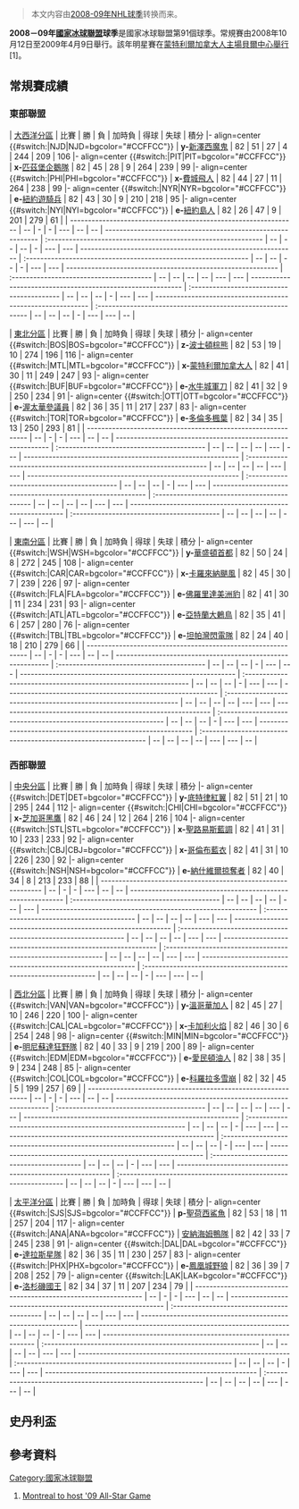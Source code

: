 > 本文内容由[2008-09年NHL球季](https://zh.wikipedia.org/wiki/2008-09年NHL球季)转换而来。


**2008－09年[國家冰球聯盟](../Page/國家冰球聯盟.md "wikilink")球季**是國家冰球聯盟第91個球季。常規賽由2008年10月12日至2009年4月9日舉行。該年明星賽在[蒙特利爾加拿大人主場](https://zh.wikipedia.org/wiki/蒙特利爾加拿大人 "wikilink")[貝爾中心舉行](https://zh.wikipedia.org/wiki/貝爾中心 "wikilink")\[1\]。

## 常規賽成績

### 東部聯盟

| [大西洋分區](https://zh.wikipedia.org/wiki/大西洋分區_\(NHL\) "wikilink") | 比賽 | 勝 | 負 | 加時負 | 得球 | 失球 | 積分 |- align=center {{\#switch:|NJD|NJD=bgcolor="\#CCFFCC"}} | **y-**[新澤西魔鬼](https://zh.wikipedia.org/wiki/新澤西魔鬼 "wikilink") | 82 | 51 | 27 | 4 | 244 | 209 | 106 |- align=center {{\#switch:|PIT|PIT=bgcolor="\#CCFFCC"}} | **x-**[匹茲堡企鵝隊](https://zh.wikipedia.org/wiki/匹茲堡企鵝隊 "wikilink") | 82 | 45 | 28 | 9 | 264 | 239 | 99 |- align=center {{\#switch:|PHI|PHI=bgcolor="\#CCFFCC"}} | **x-**[費城飛人](../Page/費城飛人.md "wikilink") | 82 | 44 | 27 | 11 | 264 | 238 | 99 |- align=center {{\#switch:|NYR|NYR=bgcolor="\#CCFFCC"}} | **e-**[紐約遊騎兵](../Page/紐約遊騎兵.md "wikilink") | 82 | 43 | 30 | 9 | 210 | 218 | 95 |- align=center {{\#switch:|NYI|NYI=bgcolor="\#CCFFCC"}} | **e-**[紐約島人](https://zh.wikipedia.org/wiki/紐約島人 "wikilink") | 82 | 26 | 47 | 9 | 201 | 279 | 61 |
| --------------------------------------------------------------- | -- | - | - | --- | -- | -- | ----------------------------------------------------------- | :------------------------------------------------------------ | -- | -- | -- | - | --- | --- | ------------------------------------------------------------ | :-------------------------------------------------------------- | -- | -- | -- | - | --- | --- | ----------------------------------------------------------- | :--------------------------------------- | -- | -- | -- | -- | --- | --- | ----------------------------------------------------------- | :----------------------------------------- | -- | -- | -- | - | --- | --- | ----------------------------------------------------------- | :---------------------------------------------------------- | -- | -- | -- | - | --- | --- | -- |

| [東北分區](https://zh.wikipedia.org/wiki/東北分區_\(NHL\) "wikilink") | 比賽 | 勝 | 負 | 加時負 | 得球 | 失球 | 積分 |- align=center {{\#switch:|BOS|BOS=bgcolor="\#CCFFCC"}} | **z-**[波士頓棕熊](../Page/波士頓棕熊.md "wikilink") | 82 | 53 | 19 | 10 | 274 | 196 | 116 |- align=center {{\#switch:|MTL|MTL=bgcolor="\#CCFFCC"}} | **x-**[蒙特利爾加拿大人](https://zh.wikipedia.org/wiki/蒙特利爾加拿大人 "wikilink") | 82 | 41 | 30 | 11 | 249 | 247 | 93 |- align=center {{\#switch:|BUF|BUF=bgcolor="\#CCFFCC"}} | **e-**[水牛城軍刀](../Page/水牛城軍刀.md "wikilink") | 82 | 41 | 32 | 9 | 250 | 234 | 91 |- align=center {{\#switch:|OTT|OTT=bgcolor="\#CCFFCC"}} | **e-**[渥太華參議員](../Page/渥太華參議員.md "wikilink") | 82 | 36 | 35 | 11 | 217 | 237 | 83 |- align=center {{\#switch:|TOR|TOR=bgcolor="\#CCFFCC"}} | **e-**[多倫多楓葉](../Page/多倫多楓葉.md "wikilink") | 82 | 34 | 35 | 13 | 250 | 293 | 81 |
| ------------------------------------------------------------- | -- | - | - | --- | -- | -- | ----------------------------------------------------------- | :----------------------------------------- | -- | -- | -- | -- | --- | --- | ------------------------------------------------------------ | :------------------------------------------------------------------ | -- | -- | -- | -- | --- | --- | ----------------------------------------------------------- | :----------------------------------------- | -- | -- | -- | - | --- | --- | ----------------------------------------------------------- | :------------------------------------------- | -- | -- | -- | -- | --- | --- | ----------------------------------------------------------- | :----------------------------------------- | -- | -- | -- | -- | --- | --- | -- |

| [東南分區](https://zh.wikipedia.org/wiki/東南分區_\(NHL\) "wikilink") | 比賽 | 勝 | 負 | 加時負 | 得球 | 失球 | 積分 |- align=center {{\#switch:|WSH|WSH=bgcolor="\#CCFFCC"}} | **y-**[華盛頓首都](../Page/華盛頓首都.md "wikilink") | 82 | 50 | 24 | 8 | 272 | 245 | 108 |- align=center {{\#switch:|CAR|CAR=bgcolor="\#CCFFCC"}} | **x-**[卡羅來納颶風](https://zh.wikipedia.org/wiki/卡羅來納颶風 "wikilink") | 82 | 45 | 30 | 7 | 239 | 226 | 97 |- align=center {{\#switch:|FLA|FLA=bgcolor="\#CCFFCC"}} | **e-**[佛羅里達美洲豹](https://zh.wikipedia.org/wiki/佛羅里達美洲豹 "wikilink") | 82 | 41 | 30 | 11 | 234 | 231 | 93 |- align=center {{\#switch:|ATL|ATL=bgcolor="\#CCFFCC"}} | **e-**[亞特蘭大鶇鳥](https://zh.wikipedia.org/wiki/亞特蘭大鶇鳥 "wikilink") | 82 | 35 | 41 | 6 | 257 | 280 | 76 |- align=center {{\#switch:|TBL|TBL=bgcolor="\#CCFFCC"}} | **e-**[坦帕灣閃電隊](https://zh.wikipedia.org/wiki/坦帕灣閃電隊 "wikilink") | 82 | 24 | 40 | 18 | 210 | 279 | 66 |
| ------------------------------------------------------------- | -- | - | - | --- | -- | -- | ----------------------------------------------------------- | :----------------------------------------- | -- | -- | -- | - | --- | --- | ------------------------------------------------------------ | :-------------------------------------------------------------- | -- | -- | -- | - | --- | --- | ----------------------------------------------------------- | :---------------------------------------------------------------- | -- | -- | -- | -- | --- | --- | ----------------------------------------------------------- | :-------------------------------------------------------------- | -- | -- | -- | - | --- | --- | ----------------------------------------------------------- | :-------------------------------------------------------------- | -- | -- | -- | -- | --- | --- | -- |

### 西部聯盟

| [中央分區](https://zh.wikipedia.org/wiki/中央分區_\(NHL\) "wikilink") | 比賽 | 勝 | 負 | 加時負 | 得球 | 失球 | 積分 |- align=center {{\#switch:|DET|DET=bgcolor="\#CCFFCC"}} | **y-**[底特律紅翼](../Page/底特律紅翼.md "wikilink") | 82 | 51 | 21 | 10 | 295 | 244 | 112 |- align=center {{\#switch:|CHI|CHI=bgcolor="\#CCFFCC"}} | **x-**[芝加哥黑鷹](../Page/芝加哥黑鷹.md "wikilink") | 82 | 46 | 24 | 12 | 264 | 216 | 104 |- align=center {{\#switch:|STL|STL=bgcolor="\#CCFFCC"}} | **x-**[聖路易斯藍調](https://zh.wikipedia.org/wiki/聖路易斯藍調 "wikilink") | 82 | 41 | 31 | 10 | 233 | 233 | 92 |- align=center {{\#switch:|CBJ|CBJ=bgcolor="\#CCFFCC"}} | **x-**[哥倫布藍衣](https://zh.wikipedia.org/wiki/哥倫布藍衣 "wikilink") | 82 | 41 | 31 | 10 | 226 | 230 | 92 |- align=center {{\#switch:|NSH|NSH=bgcolor="\#CCFFCC"}} | **e-**[納什維爾掠奪者](https://zh.wikipedia.org/wiki/納什維爾掠奪者 "wikilink") | 82 | 40 | 34 | 8 | 213 | 233 | 88 |
| ------------------------------------------------------------- | -- | - | - | --- | -- | -- | ----------------------------------------------------------- | :----------------------------------------- | -- | -- | -- | -- | --- | --- | ------------------------------------------------------------ | :----------------------------------------- | -- | -- | -- | -- | --- | --- | ------------------------------------------------------------ | :-------------------------------------------------------------- | -- | -- | -- | -- | --- | --- | ----------------------------------------------------------- | :------------------------------------------------------------ | -- | -- | -- | -- | --- | --- | ----------------------------------------------------------- | :---------------------------------------------------------------- | -- | -- | -- | - | --- | --- | -- |

| [西北分區](https://zh.wikipedia.org/wiki/西北分區_\(NHL\) "wikilink") | 比賽 | 勝 | 負 | 加時負 | 得球 | 失球 | 積分 |- align=center {{\#switch:|VAN|VAN=bgcolor="\#CCFFCC"}} | **y-**[溫哥華加人](../Page/溫哥華加人.md "wikilink") | 82 | 45 | 27 | 10 | 246 | 220 | 100 |- align=center {{\#switch:|CAL|CAL=bgcolor="\#CCFFCC"}} | **x-**[卡加利火焰](https://zh.wikipedia.org/wiki/卡加利火焰 "wikilink") | 82 | 46 | 30 | 6 | 254 | 248 | 98 |- align=center {{\#switch:|MIN|MIN=bgcolor="\#CCFFCC"}} | **e-**[明尼蘇達狂野隊](https://zh.wikipedia.org/wiki/明尼蘇達狂野隊 "wikilink") | 82 | 40 | 33 | 9 | 219 | 200 | 89 |- align=center {{\#switch:|EDM|EDM=bgcolor="\#CCFFCC"}} | **e-**[愛民頓油人](../Page/愛民頓油人.md "wikilink") | 82 | 38 | 35 | 9 | 234 | 248 | 85 |- align=center {{\#switch:|COL|COL=bgcolor="\#CCFFCC"}} | **e-**[科羅拉多雪崩](https://zh.wikipedia.org/wiki/科羅拉多雪崩 "wikilink") | 82 | 32 | 45 | 5 | 199 | 257 | 69 |
| ------------------------------------------------------------- | -- | - | - | --- | -- | -- | ----------------------------------------------------------- | :----------------------------------------- | -- | -- | -- | -- | --- | --- | ------------------------------------------------------------ | :------------------------------------------------------------ | -- | -- | -- | - | --- | --- | ----------------------------------------------------------- | :---------------------------------------------------------------- | -- | -- | -- | - | --- | --- | ----------------------------------------------------------- | :----------------------------------------- | -- | -- | -- | - | --- | --- | ----------------------------------------------------------- | :-------------------------------------------------------------- | -- | -- | -- | - | --- | --- | -- |

| [太平洋分區](https://zh.wikipedia.org/wiki/太平洋分區_\(NHL\) "wikilink") | 比賽 | 勝 | 負 | 加時負 | 得球 | 失球 | 積分 |- align=center {{\#switch:|SJS|SJS=bgcolor="\#CCFFCC"}} | **p-**[聖荷西鯊魚](../Page/聖荷西鯊魚.md "wikilink") | 82 | 53 | 18 | 11 | 257 | 204 | 117 |- align=center {{\#switch:|ANA|ANA=bgcolor="\#CCFFCC"}} | [安納海姆鴨隊](https://zh.wikipedia.org/wiki/安納海姆鴨隊 "wikilink") | 82 | 42 | 33 | 7 | 245 | 238 | 91 |- align=center {{\#switch:|DAL|DAL=bgcolor="\#CCFFCC"}} | **e-**[達拉斯星隊](https://zh.wikipedia.org/wiki/達拉斯星隊 "wikilink") | 82 | 36 | 35 | 11 | 230 | 257 | 83 |- align=center {{\#switch:|PHX|PHX=bgcolor="\#CCFFCC"}} | **e-**[鳳凰城野狼](https://zh.wikipedia.org/wiki/鳳凰城野狼 "wikilink") | 82 | 36 | 39 | 7 | 208 | 252 | 79 |- align=center {{\#switch:|LAK|LAK=bgcolor="\#CCFFCC"}} | **e-**[洛杉磯國王](https://zh.wikipedia.org/wiki/洛杉磯國王 "wikilink") | 82 | 34 | 37 | 11 | 207 | 234 | 79 |
| --------------------------------------------------------------- | -- | - | - | --- | -- | -- | ----------------------------------------------------------- | :----------------------------------------- | -- | -- | -- | -- | --- | --- | ------------------------------------------------------------ | --------------------------------------------------------- | -- | -- | -- | - | --- | --- | ----------------------------------------------------------- | :------------------------------------------------------------ | -- | -- | -- | -- | --- | --- | ----------------------------------------------------------- | :------------------------------------------------------------ | -- | -- | -- | - | --- | --- | ----------------------------------------------------------- | :------------------------------------------------------------ | -- | -- | -- | -- | --- | --- | -- |

## 史丹利盃

## 參考資料

<div class="references-small">

<references />

</div>

[Category:國家冰球聯盟](https://zh.wikipedia.org/wiki/Category:國家冰球聯盟 "wikilink")

1.  [Montreal to host '09 All-Star Game](http://sports.espn.go.com/nhl/news/story?id=2740485)